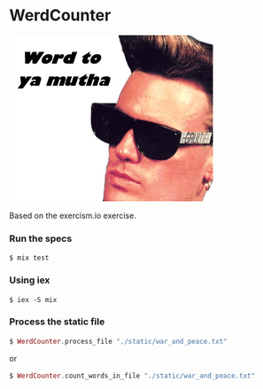 WerdCounter
===========

![word](./static/wordtoyourmotha.jpg)

Based on the exercism.io exercise.

### Run the specs
```
$ mix test
```

### Using iex
```
$ iex -S mix
```

### Process the static file
```elixir
$ WerdCounter.process_file "./static/war_and_peace.txt"
```

or

```elixir
$ WerdCounter.count_words_in_file "./static/war_and_peace.txt"
```
